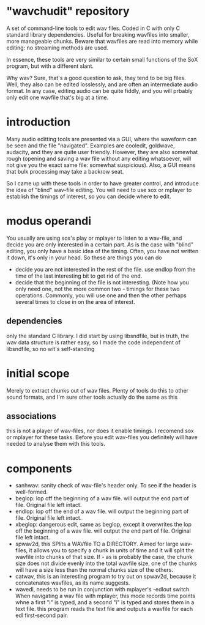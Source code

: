 # "wavchudit" repository
A set of command-line tools to edit wav files. Coded in C with only C standard library dependencies. Useful for breaking wavfiles into smaller, more manageable chunks. Beware that wavfiles are read into memory while editing: no streaming methods are used.

In essence, these tools are very similar to certain small functions of the SoX program, but with a different slant.

Why wav? Sure, that's a good question to ask, they tend to be big files. Well, they also can be edited losslessly, and are often
an intermediate audio format. In any case, editing audio can be quite fiddly, and you will prbably only edit one wavfile that's big at a time.

# introduction
Many audio editting tools are presented via a GUI, where the waveform can be seen
and the file "navigated". Examples are cooledit, goldwave, audacity, and they are quite user friendly. However, they
are also somewhat rough (opening and saving a wav file without any editing whatsoever, will not give you the exact same
file: somewhat suspicious). Also, a GUI means that bulk processing may take a backrow seat.

So I came up with these tools in order to have greater control, and introduce the idea of "blind" wav-file editing. You will need to use
sox or mplayer to establish the timings of interest, so you can decide where to edit.

# modus operandi
You usually are using sox's play or mplayer to listen to a wav-file, and decide you are only interested in a certain part. As is the case with "blind" editing, you only have a basic idea of the timing. Often, you have not written it down, it's only in your head. So these are things you can do
* decide you are not interested in the rest of the file. use endlop from the time of the last interesting bit to get rid of the end.
* decide that the beginning of the file is not interesting.
(Note how you only need one, not the more common two - timings for these two operations. Commonly, you will use one and then the other
perhaps several times to close in on the area of interest.

## dependencies
only the standard C library. I did start by using libsndfile,
but in truth, the wav data structure is rather easy, so I made
the code independent of libsndfile, so no wit's self-standing

# initial scope
Merely to extract chunks out of wav files. Plenty of tools do this to other sound formats,
and I'm sure other tools actually do the same as this

## associations
this is not a player of wav-files, nor does it enable timings. I recomend sox or mplayer for these tasks.
Before you edit wav-files you definitely will have needed to analyse them with this tools.

# components
* sanhwav: sanity check of wav-file's header only. To see if the header is well-formed.
* beglop: lop off the beginning of a wav file. will output the end part of file. Original file left intact.
* endlop: lop off the end of a wav file. will output the beginning part of file. Original file left intact.
* xbeglop: dangerous edit, same as beglop, except it overwrites the lop off the beginning of a wav file. will output the end part of file. Original file left intact.
* spwav2d, this SPlits a WAVfile TO a DIRECTORY. Aimed for large wav-files, it allows you to specify a chunk in units of
time and it will split the wavfile into chunks of that size. If - as is probably the case, the chunk size does not divide evenly into the total wavfile size, one of the chunks will have a size less than the normal chunks size of the others.
* catwav, this is an interesting program to try out on spwav2d, because it concatenates wavfiles, as its name suggests.
* wavedl, needs to be run in conjunction with mplayer's -edlout switch. When navigating a wav file with mplayer, this mode records time points whne a first "i" is typed, and a second "i" is typed and stores them in a text file. this program reads the text file and outputs a wavfile for each edl first-second pair.

